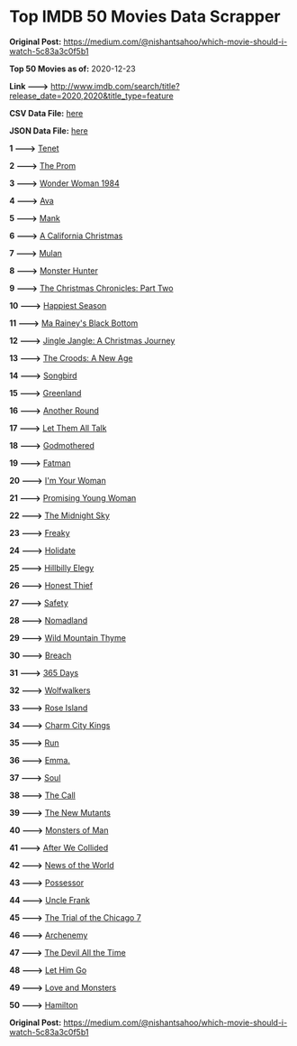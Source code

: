 # Top IMDB 50 Movies Data Scrapper

**Original Post:** https://medium.com/@nishantsahoo/which-movie-should-i-watch-5c83a3c0f5b1

**Top 50 Movies as of:** 2020-12-23

**Link --->** http://www.imdb.com/search/title?release_date=2020,2020&title_type=feature

**CSV Data File:** [here](/Data/data.csv)

**JSON Data File:** [here](/Data/data.json)

**1 --->** [Tenet](https://www.imdb.com/title/tt6723592/?ref_=adv_li_tt)

**2 --->** [The Prom](https://www.imdb.com/title/tt10161886/?ref_=adv_li_tt)

**3 --->** [Wonder Woman 1984](https://www.imdb.com/title/tt7126948/?ref_=adv_li_tt)

**4 --->** [Ava](https://www.imdb.com/title/tt8784956/?ref_=adv_li_tt)

**5 --->** [Mank](https://www.imdb.com/title/tt10618286/?ref_=adv_li_tt)

**6 --->** [A California Christmas](https://www.imdb.com/title/tt13055780/?ref_=adv_li_tt)

**7 --->** [Mulan](https://www.imdb.com/title/tt4566758/?ref_=adv_li_tt)

**8 --->** [Monster Hunter](https://www.imdb.com/title/tt6475714/?ref_=adv_li_tt)

**9 --->** [The Christmas Chronicles: Part Two](https://www.imdb.com/title/tt11057644/?ref_=adv_li_tt)

**10 --->** [Happiest Season](https://www.imdb.com/title/tt8522006/?ref_=adv_li_tt)

**11 --->** [Ma Rainey's Black Bottom](https://www.imdb.com/title/tt10514222/?ref_=adv_li_tt)

**12 --->** [Jingle Jangle: A Christmas Journey](https://www.imdb.com/title/tt7736496/?ref_=adv_li_tt)

**13 --->** [The Croods: A New Age](https://www.imdb.com/title/tt2850386/?ref_=adv_li_tt)

**14 --->** [Songbird](https://www.imdb.com/title/tt12592252/?ref_=adv_li_tt)

**15 --->** [Greenland](https://www.imdb.com/title/tt7737786/?ref_=adv_li_tt)

**16 --->** [Another Round](https://www.imdb.com/title/tt10288566/?ref_=adv_li_tt)

**17 --->** [Let Them All Talk](https://www.imdb.com/title/tt10808832/?ref_=adv_li_tt)

**18 --->** [Godmothered](https://www.imdb.com/title/tt11681250/?ref_=adv_li_tt)

**19 --->** [Fatman](https://www.imdb.com/title/tt10310140/?ref_=adv_li_tt)

**20 --->** [I'm Your Woman](https://www.imdb.com/title/tt10243992/?ref_=adv_li_tt)

**21 --->** [Promising Young Woman](https://www.imdb.com/title/tt9620292/?ref_=adv_li_tt)

**22 --->** [The Midnight Sky](https://www.imdb.com/title/tt10539608/?ref_=adv_li_tt)

**23 --->** [Freaky](https://www.imdb.com/title/tt10919380/?ref_=adv_li_tt)

**24 --->** [Holidate](https://www.imdb.com/title/tt9866072/?ref_=adv_li_tt)

**25 --->** [Hillbilly Elegy](https://www.imdb.com/title/tt6772802/?ref_=adv_li_tt)

**26 --->** [Honest Thief](https://www.imdb.com/title/tt1838556/?ref_=adv_li_tt)

**27 --->** [Safety](https://www.imdb.com/title/tt10649016/?ref_=adv_li_tt)

**28 --->** [Nomadland](https://www.imdb.com/title/tt9770150/?ref_=adv_li_tt)

**29 --->** [Wild Mountain Thyme](https://www.imdb.com/title/tt6842770/?ref_=adv_li_tt)

**30 --->** [Breach](https://www.imdb.com/title/tt9820556/?ref_=adv_li_tt)

**31 --->** [365 Days](https://www.imdb.com/title/tt10886166/?ref_=adv_li_tt)

**32 --->** [Wolfwalkers](https://www.imdb.com/title/tt5198068/?ref_=adv_li_tt)

**33 --->** [Rose Island](https://www.imdb.com/title/tt10287954/?ref_=adv_li_tt)

**34 --->** [Charm City Kings](https://www.imdb.com/title/tt9048840/?ref_=adv_li_tt)

**35 --->** [Run](https://www.imdb.com/title/tt8633478/?ref_=adv_li_tt)

**36 --->** [Emma.](https://www.imdb.com/title/tt9214832/?ref_=adv_li_tt)

**37 --->** [Soul](https://www.imdb.com/title/tt2948372/?ref_=adv_li_tt)

**38 --->** [The Call](https://www.imdb.com/title/tt10530176/?ref_=adv_li_tt)

**39 --->** [The New Mutants](https://www.imdb.com/title/tt4682266/?ref_=adv_li_tt)

**40 --->** [Monsters of Man](https://www.imdb.com/title/tt6456326/?ref_=adv_li_tt)

**41 --->** [After We Collided](https://www.imdb.com/title/tt10362466/?ref_=adv_li_tt)

**42 --->** [News of the World](https://www.imdb.com/title/tt6878306/?ref_=adv_li_tt)

**43 --->** [Possessor](https://www.imdb.com/title/tt5918982/?ref_=adv_li_tt)

**44 --->** [Uncle Frank](https://www.imdb.com/title/tt11327514/?ref_=adv_li_tt)

**45 --->** [The Trial of the Chicago 7](https://www.imdb.com/title/tt1070874/?ref_=adv_li_tt)

**46 --->** [Archenemy](https://www.imdb.com/title/tt11274100/?ref_=adv_li_tt)

**47 --->** [The Devil All the Time](https://www.imdb.com/title/tt7395114/?ref_=adv_li_tt)

**48 --->** [Let Him Go](https://www.imdb.com/title/tt9340860/?ref_=adv_li_tt)

**49 --->** [Love and Monsters](https://www.imdb.com/title/tt2222042/?ref_=adv_li_tt)

**50 --->** [Hamilton](https://www.imdb.com/title/tt8503618/?ref_=adv_li_tt)

**Original Post:** https://medium.com/@nishantsahoo/which-movie-should-i-watch-5c83a3c0f5b1
